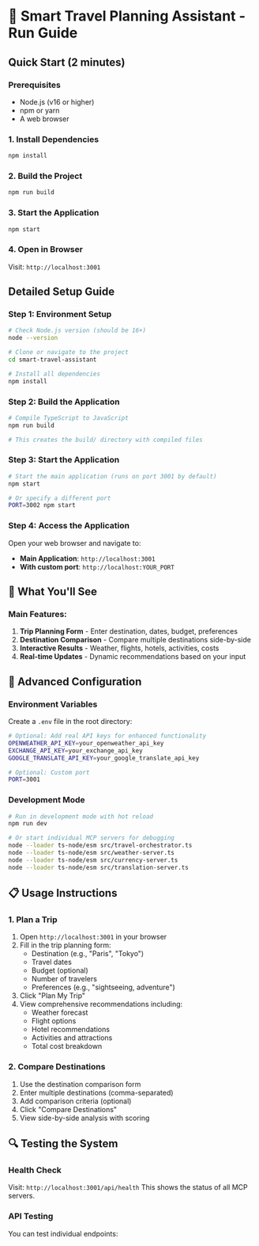 # 🚀 Smart Travel Planning Assistant - Run Guide

## Quick Start (2 minutes)

### Prerequisites
- Node.js (v16 or higher)
- npm or yarn
- A web browser

### 1. Install Dependencies
```bash
npm install
```

### 2. Build the Project
```bash
npm run build
```

### 3. Start the Application
```bash
npm start
```

### 4. Open in Browser
Visit: `http://localhost:3001`

## Detailed Setup Guide

### Step 1: Environment Setup
```bash
# Check Node.js version (should be 16+)
node --version

# Clone or navigate to the project
cd smart-travel-assistant

# Install all dependencies
npm install
```

### Step 2: Build the Application
```bash
# Compile TypeScript to JavaScript
npm run build

# This creates the build/ directory with compiled files
```

### Step 3: Start the Application
```bash
# Start the main application (runs on port 3001 by default)
npm start

# Or specify a different port
PORT=3002 npm start
```

### Step 4: Access the Application
Open your web browser and navigate to:
- **Main Application**: `http://localhost:3001`
- **With custom port**: `http://localhost:YOUR_PORT`

## 🎯 What You'll See

### Main Features:
1. **Trip Planning Form** - Enter destination, dates, budget, preferences
2. **Destination Comparison** - Compare multiple destinations side-by-side
3. **Interactive Results** - Weather, flights, hotels, activities, costs
4. **Real-time Updates** - Dynamic recommendations based on your input

## 🔧 Advanced Configuration

### Environment Variables
Create a `.env` file in the root directory:
```bash
# Optional: Add real API keys for enhanced functionality
OPENWEATHER_API_KEY=your_openweather_api_key
EXCHANGE_API_KEY=your_exchange_api_key
GOOGLE_TRANSLATE_API_KEY=your_google_translate_api_key

# Optional: Custom port
PORT=3001
```

### Development Mode
```bash
# Run in development mode with hot reload
npm run dev

# Or start individual MCP servers for debugging
node --loader ts-node/esm src/travel-orchestrator.ts
node --loader ts-node/esm src/weather-server.ts
node --loader ts-node/esm src/currency-server.ts
node --loader ts-node/esm src/translation-server.ts
```

## 📋 Usage Instructions

### 1. Plan a Trip
1. Open `http://localhost:3001` in your browser
2. Fill in the trip planning form:
   - Destination (e.g., "Paris", "Tokyo")
   - Travel dates
   - Budget (optional)
   - Number of travelers
   - Preferences (e.g., "sightseeing, adventure")
3. Click "Plan My Trip"
4. View comprehensive recommendations including:
   - Weather forecast
   - Flight options
   - Hotel recommendations
   - Activities and attractions
   - Total cost breakdown

### 2. Compare Destinations
1. Use the destination comparison form
2. Enter multiple destinations (comma-separated)
3. Add comparison criteria (optional)
4. Click "Compare Destinations"
5. View side-by-side analysis with scoring

## 🔍 Testing the System

### Health Check
Visit: `http://localhost:3001/api/health`
This shows the status of all MCP servers.

### API Testing
You can test individual endpoints:
